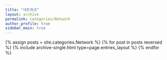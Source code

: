 ```yaml
---
title: "네트워크"
layout: archive
permalink: categories/Network
author_profile: true
sidebar_main: true
---
```



{% assign posts = site.categories.Network %}
{% for post in posts reversed %} {% include archive-single.html type=page.entries_layout %} {% endfor %}